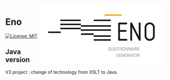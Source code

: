 <img align="right" src="logo/eno-logo.png" alt="Eno logo"/>

# Eno

[![License: MIT](https://img.shields.io/github/license/InseeFr/Eno)](https://opensource.org/licenses/MIT)

## Java version

V3 project : change of technology from XSLT to Java.
